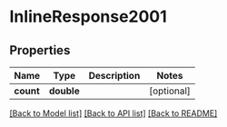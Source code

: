 # InlineResponse2001

## Properties
Name | Type | Description | Notes
------------ | ------------- | ------------- | -------------
**count** | **double** |  | [optional] 

[[Back to Model list]](../README.md#documentation-for-models) [[Back to API list]](../README.md#documentation-for-api-endpoints) [[Back to README]](../README.md)


